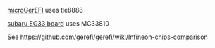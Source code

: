 
[microGerEFI](https://github.com/gerefi/hw_microRusEfi) uses tle8888

[subaru EG33 board](https://gerefi.com/forum/viewtopic.php?p=35502) uses MC33810



See https://github.com/gerefi/gerefi/wiki/Infineon-chips-comparison